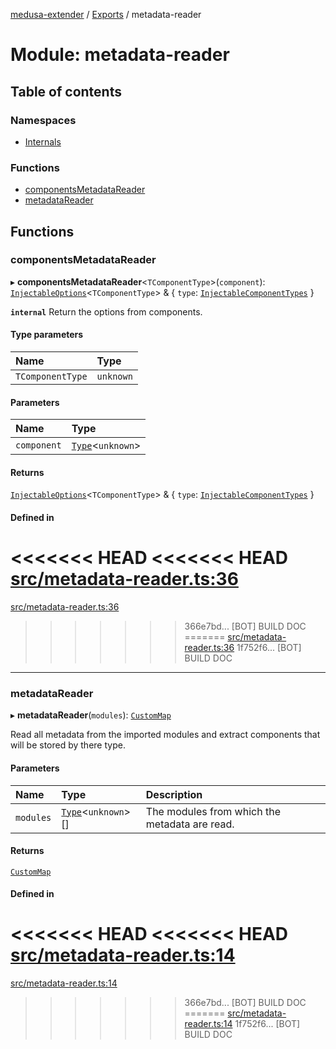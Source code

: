 [medusa-extender](../README.md) / [Exports](../modules.md) / metadata-reader

# Module: metadata-reader

## Table of contents

### Namespaces

- [Internals](metadata_reader.Internals.md)

### Functions

- [componentsMetadataReader](metadata_reader.md#componentsmetadatareader)
- [metadataReader](metadata_reader.md#metadatareader)

## Functions

### componentsMetadataReader

▸ **componentsMetadataReader**<`TComponentType`\>(`component`): [`InjectableOptions`](types.md#injectableoptions)<`TComponentType`\> & { `type`: [`InjectableComponentTypes`](types.md#injectablecomponenttypes)  }

**`internal`**
Return the options from components.

#### Type parameters

| Name | Type |
| :------ | :------ |
| `TComponentType` | `unknown` |

#### Parameters

| Name | Type |
| :------ | :------ |
| `component` | [`Type`](../interfaces/types.Type.md)<`unknown`\> |

#### Returns

[`InjectableOptions`](types.md#injectableoptions)<`TComponentType`\> & { `type`: [`InjectableComponentTypes`](types.md#injectablecomponenttypes)  }

#### Defined in

<<<<<<< HEAD
<<<<<<< HEAD
[src/metadata-reader.ts:36](https://github.com/adrien2p/medusa-extender/blob/89f7223/src/metadata-reader.ts#L36)
=======
[src/metadata-reader.ts:36](https://github.com/adrien2p/medusa-extender/blob/23cd201/src/metadata-reader.ts#L36)
>>>>>>> 366e7bd... [BOT] BUILD DOC
=======
[src/metadata-reader.ts:36](https://github.com/adrien2p/medusa-extender/blob/0490090/src/metadata-reader.ts#L36)
>>>>>>> 1f752f6... [BOT] BUILD DOC

___

### metadataReader

▸ **metadataReader**(`modules`): [`CustomMap`](../classes/metadata_reader.Internals.CustomMap.md)

Read all metadata from the imported modules and extract components that will be stored by there type.

#### Parameters

| Name | Type | Description |
| :------ | :------ | :------ |
| `modules` | [`Type`](../interfaces/types.Type.md)<`unknown`\>[] | The modules from which the metadata are read. |

#### Returns

[`CustomMap`](../classes/metadata_reader.Internals.CustomMap.md)

#### Defined in

<<<<<<< HEAD
<<<<<<< HEAD
[src/metadata-reader.ts:14](https://github.com/adrien2p/medusa-extender/blob/89f7223/src/metadata-reader.ts#L14)
=======
[src/metadata-reader.ts:14](https://github.com/adrien2p/medusa-extender/blob/23cd201/src/metadata-reader.ts#L14)
>>>>>>> 366e7bd... [BOT] BUILD DOC
=======
[src/metadata-reader.ts:14](https://github.com/adrien2p/medusa-extender/blob/0490090/src/metadata-reader.ts#L14)
>>>>>>> 1f752f6... [BOT] BUILD DOC
